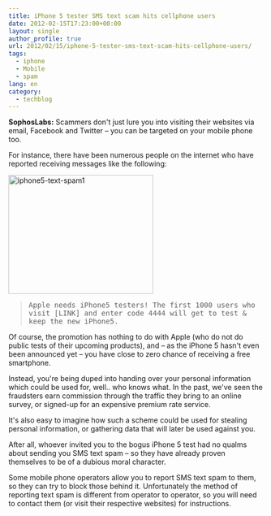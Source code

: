 ```yaml
---
title: iPhone 5 tester SMS text scam hits cellphone users
date: 2012-02-15T17:23:00+00:00
layout: single
author_profile: true
url: 2012/02/15/iphone-5-tester-sms-text-scam-hits-cellphone-users/
tags:
  - iphone
  - Mobile
  - spam
lang: en
category: 
  - techblog
---
```

**SophosLabs:** Scammers don't just lure you into visiting their websites via email, Facebook and Twitter – you can be targeted on your mobile phone too. 

For instance, there have been numerous people on the internet who have reported receiving messages like the following: 

[<img title="iphone5-text-spam1" border="0" alt="iphone5-text-spam1" src="http://lh3.ggpht.com/-PfAOqe1sX-w/Tzvi5pFZgII/AAAAAAAAEyQ/7Nc3WKrmvTM/iphone5-text-spam1_thumb%25255B6%25255D.jpg?imgmax=800" width="285" height="234" />](http://lh6.ggpht.com/-zCNu0JLGpVw/TzvizTl1WPI/AAAAAAAAEyI/0EQa9aG0Fus/s1600-h/iphone5-text-spam1%25255B5%25255D.jpg) 

> <tt>Apple needs iPhone5 testers! The first 1000 users who visit [LINK] and enter code 4444 will get to test & keep the new iPhone5.</tt>

Of course, the promotion has nothing to do with Apple (who do not do public tests of their upcoming products), and – as the iPhone 5 hasn't even been announced yet – you have close to zero chance of receiving a free smartphone. 

Instead, you're being duped into handing over your personal information which could be used for, well.. who knows what. In the past, we've seen the fraudsters earn commission through the traffic they bring to an online survey, or signed-up for an expensive premium rate service. 

It's also easy to imagine how such a scheme could be used for stealing personal information, or gathering data that will later be used against you. 

After all, whoever invited you to the bogus iPhone 5 test had no qualms about sending you SMS text spam – so they have already proven themselves to be of a dubious moral character. 

Some mobile phone operators allow you to report SMS text spam to them, so they can try to block those behind it. Unfortunately the method of reporting text spam is different from operator to operator, so you will need to contact them (or visit their respective websites) for instructions.
